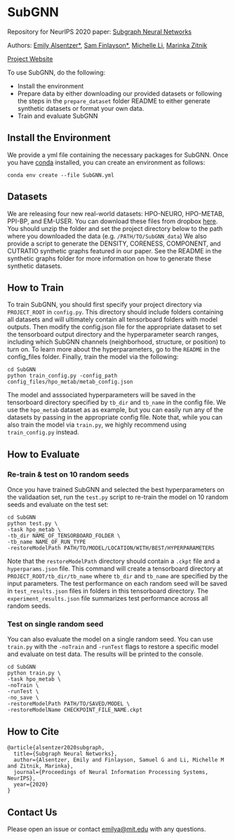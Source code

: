 # SubGNN
Repository for NeurIPS 2020 paper: [Subgraph Neural Networks](https://arxiv.org/abs/2006.10538)

Authors: [Emily Alsentzer*](https://emilyalsentzer.github.io/), [Sam Finlayson*](https://sgfin.github.io/), [Michelle Li](https://scholar.harvard.edu/michelleli), [Marinka Zitnik](https://zitniklab.hms.harvard.edu/)

[Project Website](https://zitniklab.hms.harvard.edu/projects/SubGNN/)

To use SubGNN, do the following:

- Install the environment
- Prepare data by either downloading our provided datasets or following the steps in the `prepare_dataset` folder README to either generate synthetic datasets or format your own data.
- Train and evaluate SubGNN

## Install the Environment
We provide a yml file containing the necessary packages for SubGNN. Once you have [conda](https://docs.anaconda.com/anaconda/install/) installed, you can create an environment as follows:
```
conda env create --file SubGNN.yml 
```
## Datasets
We are releasing four new real-world datasets: HPO-NEURO, HPO-METAB, PPI-BP, and EM-USER. You can download these files from dropbox [here](https://www.dropbox.com/sh/zv7gw2bqzqev9yn/AACR9iR4Ok7f9x1fIAiVCdj3a?dl=0). You should unzip the folder and set the project directory below to the path where you downloaded the data (e.g. `/PATH/TO/SubGNN_data`) We also provide a script to generate the DENSITY, CORENESS, COMPONENT, and CUTRATIO synthetic graphs featured in our paper. See the README in the synthetic graphs folder for more information on how to generate these synthetic datasets.

## How to Train
To train SubGNN, you should first specify your project directory via `PROJECT_ROOT` in `config.py`. This directory should include folders containing all datasets and will ultimately contain all tensorboard folders with model outputs. Then modify the config.json file for the appropriate dataset to set the tensorboard output directory and the hyperparameter search ranges, including which SubGNN channels (neighborhood, structure, or position) to turn on.  To learn more about the hyperparameters, go to the `README` in the config_files folder. Finally, train the model via the following: 

```
cd SubGNN
python train_config.py -config_path config_files/hpo_metab/metab_config.json
```

The model and asssociated hyperparameters will be saved in the tensorboard directory specified by `tb_dir` and `tb_name` in the config file. We use the `hpo_metab` dataset as as example, but you can easily run any of the datasets by passing in the appropriate config file. Note that, while you can also train the model via `train.py`, we highly recommend using `train_config.py` instead.

## How to Evaluate

### Re-train & test on 10 random seeds

Once you have trained SubGNN and selected the best hyperparameters on the validaation set, run the `test.py` script to re-train the model on 10 random seeds and evaluate on the test set:

```
cd SubGNN
python test.py \
-task hpo_metab \
-tb_dir NAME_OF_TENSORBOARD_FOLDER \
-tb_name NAME_OF_RUN_TYPE
-restoreModelPath PATH/TO/MODEL/LOCATION/WITH/BEST/HYPERPARAMETERS
```

Note that the `restoreModelPath` directory should contain a `.ckpt` file and a `hyperparams.json` file. This command will create a tensorboard directory at `PROJECT_ROOT/tb_dir/tb_name` where `tb_dir` and `tb_name` are specified by the input parameters. The test performance on each random seed will be saved in `test_results.json` files in folders in this tensorboard directory. The `experiment_results.json` file summarizes test performance across all random seeds.

### Test on single random seed

You can also evaluate the model on a single random seed. You can use `train.py` with the `-noTrain` and `-runTest` flags to restore a specific model and evaluate on test data. The results will be printed to the console.

```
cd SubGNN
python train.py \
-task hpo_metab \
-noTrain \
-runTest \
-no_save \ 
-restoreModelPath PATH/TO/SAVED/MODEL \ 
-restoreModelName CHECKPOINT_FILE_NAME.ckpt
```

## How to Cite
```
@article{alsentzer2020subgraph,
  title={Subgraph Neural Networks},
  author={Alsentzer, Emily and Finlayson, Samuel G and Li, Michelle M and Zitnik, Marinka},
  journal={Proceedings of Neural Information Processing Systems, NeurIPS},
  year={2020}
}
```

## Contact Us
Please open an issue or contact emilya@mit.edu with any questions.
